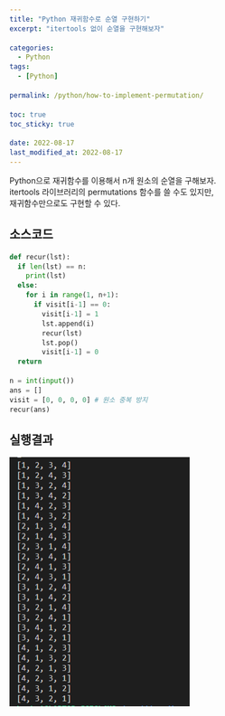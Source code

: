```yaml
---
title: "Python 재귀함수로 순열 구현하기"
excerpt: "itertools 없이 순열을 구현해보자"

categories:
  - Python
tags:
  - [Python]

permalink: /python/how-to-implement-permutation/

toc: true
toc_sticky: true

date: 2022-08-17
last_modified_at: 2022-08-17
---
```


Python으로 재귀함수를 이용해서 n개 원소의 순열을 구해보자.  
itertools 라이브러리의 permutations 함수를 쓸 수도 있지만,  
재귀함수만으로도 구현할 수 있다.

## 소스코드

```python
def recur(lst):
  if len(lst) == n:
    print(lst)
  else:
    for i in range(1, n+1):
      if visit[i-1] == 0:
        visit[i-1] = 1
        lst.append(i)
        recur(lst)
        lst.pop()
        visit[i-1] = 0
  return

n = int(input())
ans = []
visit = [0, 0, 0, 0] # 원소 중복 방지
recur(ans)
```

## 실행결과

![output](/assets/images/posts_img/python-how-to-implement-permutation/output.png)
